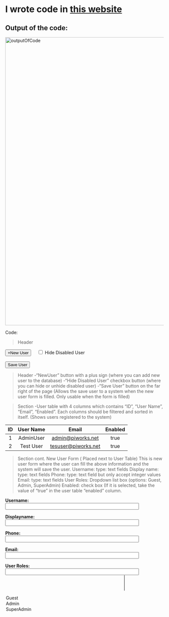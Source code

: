 # I wrote code in [this website](https://markdown-editor.github.io/) 
## Output of the code:
<img width="916" alt="outputOfCode" src="https://user-images.githubusercontent.com/93094921/174282726-3069c3ca-b6c4-4491-a1b5-480c2624a058.png">

Code:
>Header

<button type="button"> +New User</button> &nbsp;&nbsp;&nbsp; <input type="checkbox"> Hide Disabled User &nbsp;&nbsp;&nbsp;&nbsp;&nbsp;&nbsp;&nbsp;&nbsp;&nbsp;&nbsp;&nbsp;&nbsp;&nbsp;&nbsp;&nbsp;&nbsp;&nbsp;&nbsp;&nbsp;&nbsp;&nbsp;&nbsp;&nbsp;&nbsp;&nbsp;&nbsp;&nbsp;&nbsp;&nbsp;&nbsp;&nbsp;&nbsp;&nbsp;&nbsp;&nbsp;&nbsp;&nbsp;&nbsp;&nbsp;&nbsp;&nbsp;&nbsp;&nbsp;&nbsp;&nbsp;&nbsp;&nbsp;&nbsp;&nbsp;&nbsp;&nbsp;&nbsp;&nbsp;&nbsp;&nbsp;&nbsp;&nbsp;&nbsp;&nbsp;&nbsp;&nbsp;&nbsp;&nbsp;&nbsp;&nbsp;&nbsp;&nbsp;&nbsp;&nbsp;&nbsp;&nbsp;&nbsp;&nbsp;&nbsp;&nbsp;&nbsp;&nbsp;&nbsp;&nbsp;&nbsp;&nbsp;&nbsp;&nbsp;&nbsp;&nbsp;&nbsp;&nbsp;&nbsp;&nbsp;&nbsp;&nbsp;&nbsp;&nbsp;&nbsp;&nbsp;&nbsp;&nbsp;&nbsp;&nbsp;&nbsp;&nbsp;&nbsp;&nbsp;&nbsp;&nbsp;&nbsp;&nbsp;&nbsp;&nbsp;&nbsp;&nbsp;&nbsp;&nbsp;&nbsp;&nbsp;&nbsp;&nbsp;&nbsp;&nbsp;&nbsp;&nbsp;&nbsp;&nbsp;&nbsp;&nbsp;&nbsp; <button type="button" color=red> Save User</button>

>Header
-“NewUser” button with a plus sign (where you can add new user to the database)
-“Hide Disabled User” checkbox button (where you can hide or unhide disabled user)
-“Save User” button on the far right of the page (Allows the save user to a system when the new user form is filled. Only usable when the form is filled)

>Section
-User table with 4 columns which contains “ID”, “User Name”, “Email”, “Enabled”. Each columns should be filtered and sorted in itself. (Shows users registered to the system)

| ID          | User Name       | Email                    | Enabled |
| :---:       |    :----:      |          :---:            | :---:   |
| 1           | AdminUser       | admin@piworks.net        |true     |
| 2           | Test User       | tesuser@piworks.net      |true     |

>Section cont.
New User Form ( Placed next to User Table)
This is new user form where the user can fill the above information and the system will save the user.
Username: type: text fields
Display name: type: text fields
Phone: type: text field but only accept integer values
Email: type: text fields
User Roles: Dropdown list box (options: Guest, Admin, SuperAdmin)
Enabled: check box (If it is selected, take the value of “true” in the user table “enabled” column.


**Username:**&nbsp;&nbsp;&nbsp;&nbsp;&nbsp;&nbsp;&nbsp;&nbsp;&nbsp; <input type="text" size="50">

**Displayname:**&nbsp;&nbsp;&nbsp;&nbsp; <input type="text" size="50">

**Phone:**&nbsp;&nbsp;&nbsp;&nbsp;&nbsp;&nbsp;&nbsp;&nbsp;&nbsp;&nbsp;&nbsp;&nbsp;&nbsp;&nbsp;&nbsp; <input type="text" size="50">

**Email:**&nbsp;&nbsp;&nbsp;&nbsp;&nbsp;&nbsp;&nbsp;&nbsp;&nbsp;&nbsp;&nbsp;&nbsp;&nbsp;&nbsp;&nbsp;&nbsp;&nbsp;&nbsp;<input type="text" size="50">

**User Roles:**&nbsp;&nbsp;&nbsp;&nbsp;&nbsp;&nbsp;&nbsp;&nbsp; <input type="text" size="50"> 
&nbsp;&nbsp;&nbsp;&nbsp;&nbsp;&nbsp;&nbsp;&nbsp;&nbsp;&nbsp;&nbsp;&nbsp;&nbsp;&nbsp;&nbsp;&nbsp;&nbsp;&nbsp;&nbsp;&nbsp;&nbsp;&nbsp;&nbsp;&nbsp;&nbsp;&nbsp;&nbsp;&nbsp;&nbsp;&nbsp;&nbsp;&nbsp;&nbsp;&nbsp;&nbsp;&nbsp;&nbsp;&nbsp;&nbsp;&nbsp;&nbsp;&nbsp;&nbsp;&nbsp;&nbsp;&nbsp;&nbsp;&nbsp;&nbsp;&nbsp;&nbsp;&nbsp;&nbsp;&nbsp;&nbsp;&nbsp;&nbsp;&nbsp;&nbsp;&nbsp;&nbsp;&nbsp;&nbsp;&nbsp;&nbsp;&nbsp;&nbsp;&nbsp;&nbsp;&nbsp;&nbsp;&nbsp;&nbsp;&nbsp;&nbsp;&nbsp;&nbsp;&nbsp;&nbsp;&nbsp;&nbsp;&nbsp;&nbsp;&nbsp;&nbsp;&nbsp;&nbsp;&nbsp;&nbsp;&nbsp;&nbsp;&nbsp;&nbsp;&nbsp;&nbsp;&nbsp;<select name="" size="3">
  <option value="Guest">Guest</option>
  <option value="Admin">Admin</option>
  <option value="SuperAdmin">SuperAdmin</option>
</select>


